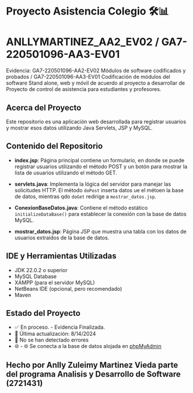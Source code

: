 # Proyecto Asistencia Colegio 🛠️📊

# ANLLYMARTINEZ_AA2_EV02 / GA7-220501096-AA3-EV01
Evidencia: GA7-220501096-AA2-EV02 Módulos de software codificados y probados / GA7-220501096-AA3-EV01 Codificación de módulos del software Stand alone, web y móvil de acuerdo al proyecto a desarrollar de Proyecto de control de asistencia para estudiantes y profesores. 

## Acerca del Proyecto

Este repositorio es una aplicación web desarrollada para registrar usuarios y mostrar esos datos utilizando Java Servlets, JSP y MySQL. 

## Contenido del Repositorio

- **index.jsp**: Página principal contiene un formulario, en donde se puede registrar usuarios utilizando el método POST y un botón para mostrar la lista de usuarios utilizando el método GET.
  
- **servlets.java**: Implementa la lógica del servidor para manejar las solicitudes HTTP. El método `doPost` inserta datos ue el métoen la base de datos, mientras qdo `doGet` redirige a `mostrar_datos.jsp`.

- **ConexionBaseDatos.java**: Contiene el método estático `initializeDataBase()` para establecer la conexión con la base de datos MySQL.

- **mostrar_datos.jsp**: Página JSP que muestra una tabla con los datos de usuarios extraídos de la base de datos.

## IDE y Herramientas Utilizadas

- JDK 22.0.2 o superior
- MySQL Database
- XAMPP (para el servidor MySQL)
- NetBeans IDE (opcional, pero recomendado)
- Maven

## Estado del Proyecto

- ✅ En proceso. - Evidencia Finalizada. 
- 🔄 Última actualización: 8/14/2024
- 🚫 No se han detectado errores
- 🌐 - 🌐 Se conecta a la base de datos alojada en [phpMyAdmin](http://localhost/phpmyadmin/index.php?route=/sql&pos=0&db=bdcontrolasistencia&table=usuario)

## Hecho por Anlly Zuleimy Martinez Vieda parte del programa Analisis y Desarrollo de Software (2721431)
